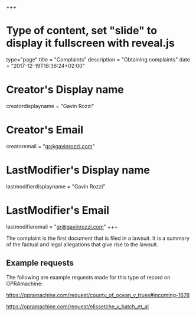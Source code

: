 +++
# Type of content, set "slide" to display it fullscreen with reveal.js
type="page"
title = "Complaints"
description = "Obtaining complaints"
date = "2017-12-19T18:36:24+02:00"
# Creator's Display name
creatordisplayname = "Gavin Rozzi"
# Creator's Email
creatoremail = "gr@gavinrozzi.com"
# LastModifier's Display name
lastmodifierdisplayname = "Gavin Rozzi"
# LastModifier's Email
lastmodifieremail = "gr@gavinrozzi.com"
+++

The complaint is the first document that is filed in a lawsuit. It is a summary of the factual and legal allegations that give rise to the lawsuit.

## Example requests
The following are example requests made for this type of record on OPRAmachine:

https://opramachine.com/request/county_of_ocean_v_truex#incoming-1678

https://opramachine.com/request/elissetche_v_hatch_et_al
